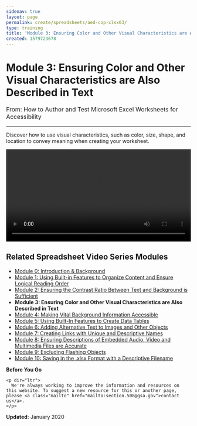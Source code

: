 ```yaml
---
sidenav: true
layout: page
permalink: create/spreadsheets/aed-cop-xlsx03/
type: training
title: 'Module 3: Ensuring Color and Other Visual Characteristics are Also Described in Text'
created: 1579723678
---
```


# Module 3: Ensuring Color and Other Visual Characteristics are Also Described in Text

<p style="font-size:115%">
  From: How to Author and Test Microsoft Excel Worksheets for Accessibility
</p>

* * *

Discover how to use visual characteristics, such as color, size, shape, and location to convey meaning when creating your worksheet.

<video controls="controls" data-vscid="3qesx4ovd" style="width:100%"><source src="/sites/default/files/XLS/aed-cop-xls-m03.mp4" type="video/mp4" /></video>

## Related Spreadsheet Video Series Modules

  * [Module 0: Introduction & Background][1]
  * [Module 1: Using Built-in Features to Organize Content and Ensure Logical Reading Order][2]
  * [Module 2: Ensuring the Contrast Ratio Between Text and Background is Sufficient][3]
  * **Module 3: Ensuring Color and Other Visual Characteristics are Also Described in Text**
  * [Module 4: Making Vital Background Information Accessible][4]
  * [Module 5: Using Built-In Features to Create Data Tables][5]
  * [Module 6: Adding Alternative Text to Images and Other Objects][6]
  * [Module 7: Creating Links with Unique and Descriptive Names][7]
  * [Module 8: Ensuring Descriptions of Embedded Audio, Video and Multimedia Files are Accurate][8]
  * [Module 9: Excluding Flashing Objects][9]
  * [Module 10: Saving in the .][10][xlsx][10][&nbsp;Format with a Descriptive Filename][10]

<div class="panel panel-default">
  <div class="panel-body">
    <strong>Before You Go</strong>
    
    <p dir="ltr">
      We're always working to improve the information and resources on this website. To suggest a new resource for this or another page, please <a class="mailto" href="mailto:section.508@gsa.gov">contact us</a>.
    </p>
  </div>
</div>

**Updated**: January 2020

 [1]: {{site.baseurl}}/create/spreadsheets/aed-cop-xlsx00
 [2]: {{site.baseurl}}/create/spreadsheets/aed-cop-xlsx01
 [3]: {{site.baseurl}}/create/spreadsheets/aed-cop-xlsx02
 [4]: {{site.baseurl}}/create/spreadsheets/aed-cop-xlsx04
 [5]: {{site.baseurl}}/create/spreadsheets/aed-cop-xlsx05
 [6]: {{site.baseurl}}/create/spreadsheets/aed-cop-xlsx06
 [7]: {{site.baseurl}}/create/spreadsheets/aed-cop-xlsx07
 [8]: {{site.baseurl}}/create/spreadsheets/aed-cop-xlsx08
 [9]: {{site.baseurl}}/create/spreadsheets/aed-cop-xlsx09
 [10]: {{site.baseurl}}/create/spreadsheets/aed-cop-xlsx10